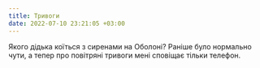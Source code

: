 ```yaml
---
title: Тривоги
date: 2022-07-10 23:21:05 +03:00
---
```


Якого дідька коїться з сиренами на Оболоні? Раніше було нормально чути, а тепер про повітряні тривоги мені сповіщає тільки телефон.
